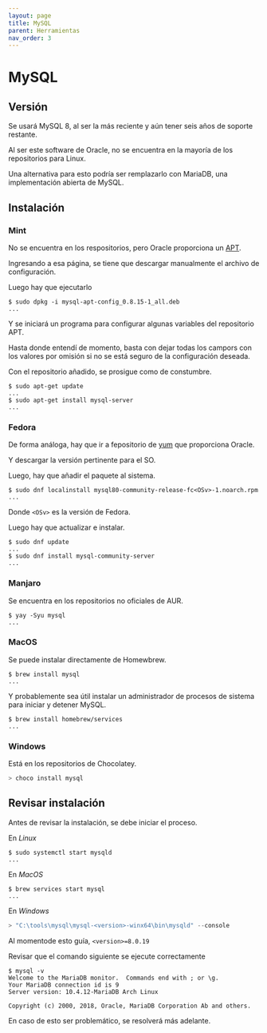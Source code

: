 ```yaml
---
layout: page
title: MySQL
parent: Herramientas
nav_order: 3
---
```


# MySQL

## Versión

Se usará MySQL 8, al ser la más reciente y aún tener seis años de soporte
restante.

Al ser este software de Oracle, no se encuentra en la mayoría de los
repositorios para Linux.

Una alternativa para esto podría ser remplazarlo con MariaDB, una implementación
abierta de MySQL.

## Instalación

### Mint

No se encuentra en los respositorios, pero Oracle proporciona un
[APT](https://dev.mysql.com/downloads/repo/apt/).

Ingresando a esa página, se tiene que descargar manualmente el archivo de
configuración.

Luego hay que ejecutarlo

```console
$ sudo dpkg -i mysql-apt-config_0.8.15-1_all.deb
...
```

Y se iniciará un programa para configurar algunas variables del repositorio APT.

Hasta donde entendí de momento, basta con dejar todas los campors con los
valores por omisión si no se está seguro de la configuración deseada.

Con el repositorio añadido, se prosigue como de constumbre.

```console
$ sudo apt-get update
...
$ sudo apt-get install mysql-server
...
```

### Fedora

De forma análoga, hay que ir a fepositorio de
[yum](https://dev.mysql.com/downloads/repo/yum/) que proporciona Oracle.

Y descargar la versión pertinente para el SO.

Luego, hay que añadir el paquete al sistema.

```console
$ sudo dnf localinstall mysql80-community-release-fc<OSv>-1.noarch.rpm
...
```

Donde `<OSv>` es la versión de Fedora.

Luego hay que actualizar e instalar.

```console
$ sudo dnf update
...
$ sudo dnf install mysql-community-server
...
```

### Manjaro

Se encuentra en los repositorios no oficiales de AUR.

```console
$ yay -Syu mysql
...
```

### MacOS

Se puede instalar directamente de Homewbrew.

```console
$ brew install mysql
...
```

Y probablemente sea útil instalar un administrador de procesos de sistema para
iniciar y detener MySQL.

```console
$ brew install homebrew/services
...
```

### Windows

Está en los repositorios de Chocolatey.

```powershell
> choco install mysql
```

## Revisar instalación

Antes de revisar la instalación, se debe iniciar el proceso.

En _Linux_

```console
$ sudo systemctl start mysqld
...
```

En _MacOS_

```console
$ brew services start mysql
...
```

En _Windows_

```powershell
> "C:\tools\mysql\mysql-<version>-winx64\bin\mysqld" --console
```

Al momentode esto guía, `<version>=8.0.19`

Revisar que el comando siguiente se ejecute correctamente

```console
$ mysql -v
Welcome to the MariaDB monitor.  Commands end with ; or \g.
Your MariaDB connection id is 9
Server version: 10.4.12-MariaDB Arch Linux

Copyright (c) 2000, 2018, Oracle, MariaDB Corporation Ab and others.
```

En caso de esto ser problemático, se resolverá más adelante.
